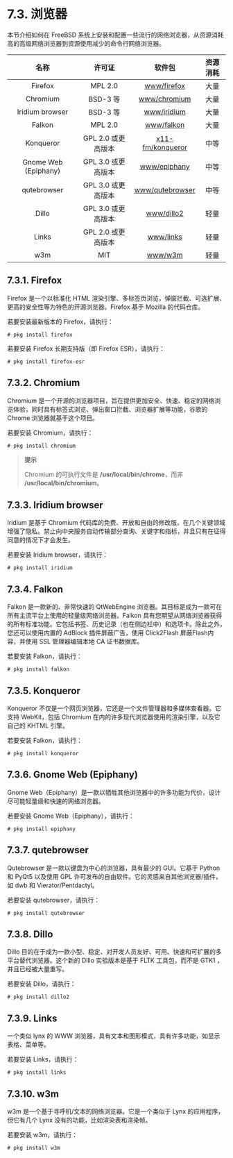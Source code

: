# 7.3. 浏览器

本节介绍如何在 FreeBSD 系统上安装和配置一些流行的网络浏览器，从资源消耗高的高级网络浏览器到资源使用减少的命令行网络浏览器。

|        **名称**        |      **许可证**     |            **软件包**           | **资源消耗** |
| :------------------: | :--------------: | :--------------------------: | :------: |
|        Firefox       |      MPL 2.0     |    [www/firefox](https://cgit.freebsd.org/ports/tree/www/firefox/pkg-descr)   |    大量    |
|       Chromium       | BSD-3 等 |   [www/chromium](https://cgit.freebsd.org/ports/tree/www/chromium/pkg-descr)   |    大量    |
|    Iridium browser   | BSD-3 等 |    [www/iridium](https://cgit.freebsd.org/ports/tree/www/iridium/pkg-descr)   |    大量    |
|        Falkon        |      MPL 2.0     |    [www/falkon](https://cgit.freebsd.org/ports/tree/www/falkon/pkg-descr)   |    大量    |
|       Konqueror      | GPL 2.0 或更高版本 | [x11-fm/konqueror](https://cgit.freebsd.org/ports/tree/x11-fm/konqueror/pkg-descr) |    中等    |
| Gnome Web (Epiphany) | GPL 3.0 或更高版本 |   [www/epiphany](https://cgit.freebsd.org/ports/tree/www/epiphany/pkg-descr)   |    中等    |
|      qutebrowser     | GPL 3.0 或更高版本 |  [www/qutebrowser](https://cgit.freebsd.org/ports/tree/www/qutebrowser/pkg-descr) |    中等    |
|         Dillo        | GPL 3.0 或更高版本 |    [www/dillo2](https://cgit.freebsd.org/ports/tree/www/dillo2/pkg-descr)    |    轻量    |
|         Links        | GPL 2.0 或更高版本 |     [www/links](https://cgit.freebsd.org/ports/tree/www/links/pkg-descr)    |    轻量    |
|          w3m         |        MIT       |      [www/w3m](https://cgit.freebsd.org/ports/tree/www/w3m/pkg-descr)     |    轻量    |

## 7.3.1. Firefox

Firefox 是一个以标准化 HTML 渲染引擎、多标签页浏览，弹窗拦截、可选扩展、更高的安全性等为特色的开源浏览器。Firefox 基于 Mozilla 的代码仓库。

若要安装最新版本的 Firefox，请执行：

```
# pkg install firefox
```

若要安装 Firefox 长期支持版（即 Firefox ESR），请执行：

```
# pkg install firefox-esr
```

## 7.3.2. Chromium

Chromium 是一个开源的浏览器项目，旨在提供更加安全、快速、稳定的网络浏览体验，同时具有标签式浏览、弹出窗口拦截、浏览器扩展等功能，谷歌的 Chrome 浏览器就基于这个项目。

若要安装 Chromium，请执行：

```
# pkg install chromium
```

> **提示**
>
> Chromium 的可执行文件是 **/usr/local/bin/chrome**，而非 **/usr/local/bin/chromium**。

## 7.3.3. Iridium browser

Iridium 是基于 Chromium 代码库的免费、开放和自由的修改版，在几个关键领域增强了隐私。禁止向中央服务自动传输部分查询、关键字和指标，并且只有在征得同意的情况下才会发生。

若要安装 Iridium browser，请执行：

```
# pkg install iridium
```

## 7.3.4. Falkon

Falkon 是一款新的、非常快速的 QtWebEngine 浏览器。其目标是成为一款可在所有主流平台上使用的轻量级网络浏览器。Falkon 具有您期望从网络浏览器获得的所有标准功能。它包括书签、历史记录（也在侧边栏中）和选项卡。除此之外，您还可以使用内置的 AdBlock 插件屏蔽广告，使用 Click2Flash 屏蔽Flash内容，并使用 SSL 管理器编辑本地 CA 证书数据库。

若要安装 Falkon，请执行：

```
# pkg install falkon
```

## 7.3.5. Konqueror

Konqueror 不仅是一个网页浏览器，它还是一个文件管理器和多媒体查看器。它支持 WebKit，包括 Chromium 在内的许多现代浏览器使用的渲染引擎，以及它自己的 KHTML 引擎。

若要安装 Falkon，请执行：

```
# pkg install konqueror
```

## 7.3.6. Gnome Web (Epiphany)

Gnome Web（Epiphany）是一款以牺牲其他浏览器中的许多功能为代价，设计尽可能轻量级和快速的网络浏览器。

若要安装 Gnome Web（Epiphany），请执行：

```
# pkg install epiphany
```

## 7.3.7. qutebrowser

Qutebrowser 是一款以键盘为中心的浏览器，具有最少的 GUI。它基于 Python 和 PyQt5 以及使用 GPL 许可发布的自由软件。它的灵感来自其他浏览器/插件，如 dwb 和 Vierator/Pentdactyl。

若要安装 qutebrowser，请执行：

```
# pkg install qutebrowser
```

## 7.3.8. Dillo

Dillo 目的在于成为一款小型、稳定、对开发人员友好、可用、快速和可扩展的多平台替代浏览器。这个新的 Dillo 实验版本是基于 FLTK 工具包，而不是 GTK1 ，并且已经被大量重写。

若要安装 Dillo，请执行：

```
# pkg install dillo2
```

## 7.3.9. Links

一个类似 lynx 的 WWW 浏览器，具有文本和图形模式，具有许多功能，如显示表格、菜单等。

若要安装 Links，请执行：

```
# pkg install links
```

## 7.3.10. w3m

w3m 是一个基于寻呼机/文本的网络浏览器。它是一个类似于 Lynx 的应用程序，但它有几个 Lynx 没有的功能，比如渲染表和渲染帧。

若要安装 w3m，请执行：

```
# pkg install w3m
```
